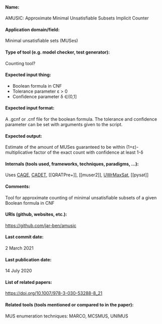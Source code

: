 #### Name:
AMUSIC: Approximate Minimal Unsatisfiable Subsets Implicit Counter

#### Application domain/field:
Minimal unsatisfiable sets (MUSes)

#### Type of tool (e.g. model checker, test generator):
Counting tool?

#### Expected input thing:
- Boolean formula in CNF
- Tolerance parameter ε > 0
- Confidence parameter δ ∈(0,1]

#### Expected input format:
A .gcnf or .cnf file for the boolean formula.
The tolerance and confidence parameter can be set with arguments given to the script.

#### Expected output:
Estimate of the amount of MUSes guaranteed to be within (1+ε)-multiplicative factor of the exact count with confidence at least 1-δ

#### Internals (tools used, frameworks, techniques, paradigms, ...):
Uses [CAQE](Solvers/CAQE.md), [CADET](Solvers/CADET.md), [[QRATPre+]], [[muser2]], [UWrMaxSat](Solvers/UWrMaxSat.md), [[pysat]]

#### Comments: 
Tool for approximate counting of minimal unsatisfiable subsets of a given Boolean formula in CNF

#### URIs (github, websites, etc.):
https://github.com/jar-ben/amusic

#### Last commit date:
2 March 2021

#### Last publication date:
14 July 2020

#### List of related papers:
https://doi.org/10.1007/978-3-030-53288-8_21

#### Related tools (tools mentioned or compared to in the paper):
MUS enumeration techniques: MARCO, MCSMUS, UNIMUS
